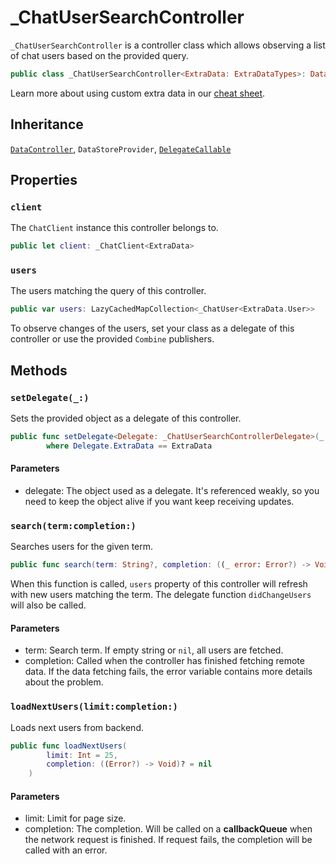 # \_ChatUserSearchController

`_ChatUserSearchController` is a controller class which allows observing a list of chat users based on the provided query.

``` swift
public class _ChatUserSearchController<ExtraData: ExtraDataTypes>: DataController, DelegateCallable, DataStoreProvider 
```

> 

Learn more about using custom extra data in our [cheat sheet](https://github.com/GetStream/stream-chat-swift/wiki/Cheat-Sheet#working-with-extra-data).

## Inheritance

[`DataController`](/DataController), `DataStoreProvider`, [`DelegateCallable`](/DelegateCallable)

## Properties

### `client`

The `ChatClient` instance this controller belongs to.

``` swift
public let client: _ChatClient<ExtraData>
```

### `users`

The users matching the query of this controller.

``` swift
public var users: LazyCachedMapCollection<_ChatUser<ExtraData.User>> 
```

To observe changes of the users, set your class as a delegate of this controller or use the provided
`Combine` publishers.

## Methods

### `setDelegate(_:)`

Sets the provided object as a delegate of this controller.

``` swift
public func setDelegate<Delegate: _ChatUserSearchControllerDelegate>(_ delegate: Delegate)
        where Delegate.ExtraData == ExtraData 
```

> 

#### Parameters

  - delegate: The object used as a delegate. It's referenced weakly, so you need to keep the object alive if you want keep receiving updates.

### `search(term:completion:)`

Searches users for the given term.

``` swift
public func search(term: String?, completion: ((_ error: Error?) -> Void)? = nil) 
```

When this function is called, `users` property of this controller will refresh with new users matching the term.
The delegate function `didChangeUsers` will also be called.

> 

#### Parameters

  - term: Search term. If empty string or `nil`, all users are fetched.
  - completion: Called when the controller has finished fetching remote data. If the data fetching fails, the error variable contains more details about the problem.

### `loadNextUsers(limit:completion:)`

Loads next users from backend.

``` swift
public func loadNextUsers(
        limit: Int = 25,
        completion: ((Error?) -> Void)? = nil
    ) 
```

#### Parameters

  - limit: Limit for page size.
  - completion: The completion. Will be called on a **callbackQueue** when the network request is finished. If request fails, the completion will be called with an error.
